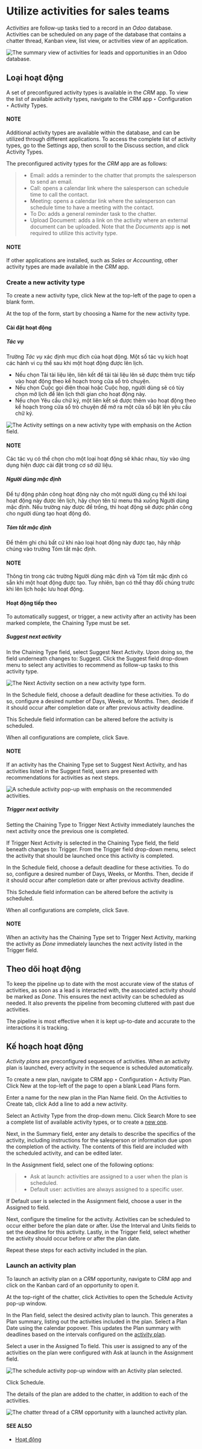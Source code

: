 # Utilize activities for sales teams

*Activities* are follow-up tasks tied to a record in an *Odoo* database. Activities can be scheduled
on any page of the database that contains a chatter thread, Kanban view, list view, or activities
view of an application.

![The summary view of activities for leads and opportunities in an Odoo database.](../../../../.gitbook/assets/activities-view1.png)

## Loại hoạt động

A set of preconfigured activity types is available in the *CRM* app. To view the list of available
activity types, navigate to the CRM app ‣ Configuration ‣ Activity Types.

#### NOTE
Additional activity types are available within the database, and can be utilized through
different applications. To access the complete list of activity types, go to the
Settings app, then scroll to the Discuss section, and click
Activity Types.

The preconfigured activity types for the *CRM* app are as follows:

> - Email: adds a reminder to the chatter that prompts the salesperson to send an email.
> - Call: opens a calendar link where the salesperson can schedule time to call the
>   contact.
> - Meeting: opens a calendar link where the salesperson can schedule time to have a
>   meeting with the contact.
> - To Do: adds a general reminder task to the chatter.
> - Upload Document: adds a link on the activity where an external document can be
>   uploaded. Note that the *Documents* app is **not** required to utilize this activity type.

#### NOTE
If other applications are installed, such as *Sales* or *Accounting*, other activity types are
made available in the *CRM* app.

<a id="crm-create-new-activity-type"></a>

### Create a new activity type

To create a new activity type, click New at the top-left of the page to open a blank
form.

At the top of the form, start by choosing a Name for the new activity type.

#### Cài đặt hoạt động

##### Tác vụ

Trường *Tác vụ* xác định mục đích của hoạt động. Một số tác vụ kích hoạt các hành vi cụ thể sau khi một hoạt động được lên lịch.

- Nếu chọn Tải tài liệu lên, liên kết để tải tài liệu lên sẽ được thêm trực tiếp vào hoạt động theo kế hoạch trong cửa sổ trò chuyện.
- Nếu chọn Cuộc gọi điện thoại hoặc Cuộc họp, người dùng sẽ có tùy chọn mở lịch để lên lịch thời gian cho hoạt động này.
- Nếu chọn Yêu cầu chữ ký, một liên kết sẽ được thêm vào hoạt động theo kế hoạch trong cửa sổ trò chuyện để mở ra một cửa sổ bật lên yêu cầu chữ ký.

![The Activity settings on a new activity type with emphasis on the Action field.](../../../../.gitbook/assets/action-field.png)

#### NOTE
Các tác vụ có thể chọn cho một loại hoạt động sẽ khác nhau, tùy vào ứng dụng hiện được cài đặt trong cơ sở dữ liệu.

##### Người dùng mặc định

Để tự động phân công hoạt động này cho một người dùng cụ thể khi loại hoạt động này được lên lịch, hãy chọn tên từ menu thả xuống Người dùng mặc định. Nếu trường này được để trống, thì hoạt động sẽ được phân công cho người dùng tạo hoạt động đó.

##### Tóm tắt mặc định

Để thêm ghi chú bất cứ khi nào loại hoạt động này được tạo, hãy nhập chúng vào trường Tóm tắt mặc định.

#### NOTE
Thông tin trong các trường Người dùng mặc định và Tóm tắt mặc định có sẵn khi một hoạt động được tạo. Tuy nhiên, bạn có thể thay đổi chúng trước khi lên lịch hoặc lưu hoạt động.

#### Hoạt động tiếp theo

To automatically suggest, or trigger, a new activity after an activity has been marked complete, the
Chaining Type must be set.

##### Suggest next activity

In the Chaining Type field, select Suggest Next Activity. Upon doing so, the
field underneath changes to: Suggest. Click the Suggest field drop-down menu
to select any activities to recommend as follow-up tasks to this activity type.

![The Next Activity section on a new activity type form.](../../../../.gitbook/assets/next-activity.png)

In the Schedule field, choose a default deadline for these activities. To do so,
configure a desired number of Days, Weeks, or Months. Then,
decide if it should occur after completion date or after previous activity
deadline.

This Schedule field information can be altered before the activity is scheduled.

When all configurations are complete, click Save.

#### NOTE
If an activity has the Chaining Type set to Suggest Next Activity, and
has activities listed in the Suggest field, users are presented with recommendations
for activities as next steps.

![A schedule activity pop-up with emphasis on the recommended activities.](../../../../.gitbook/assets/suggest-next-activity.png)

##### Trigger next activity

Setting the Chaining Type to Trigger Next Activity immediately launches the
next activity once the previous one is completed.

If Trigger Next Activity is selected in the Chaining Type field, the field
beneath changes to: Trigger. From the Trigger field drop-down menu, select
the activity that should be launched once this activity is completed.

In the Schedule field, choose a default deadline for these activities. To do so,
configure a desired number of Days, Weeks, or Months. Then,
decide if it should occur after completion date or after previous activity
deadline.

This Schedule field information can be altered before the activity is scheduled.

When all configurations are complete, click Save.

#### NOTE
When an activity has the Chaining Type set to Trigger Next Activity,
marking the activity as *Done* immediately launches the next activity listed in the
Trigger field.

## Theo dõi hoạt động

To keep the pipeline up to date with the most accurate view of the status of activities, as soon as
a lead is interacted with, the associated activity should be marked as *Done*. This ensures the next
activity can be scheduled as needed. It also prevents the pipeline from becoming cluttered with
past due activities.

The pipeline is most effective when it is kept up-to-date and accurate to the interactions it is
tracking.

<a id="crm-activity-plans"></a>

## Kế hoạch hoạt động

*Activity plans* are preconfigured sequences of activities. When an activity plan is launched, every
activity in the sequence is scheduled automatically.

To create a new plan, navigate to CRM app ‣ Configuration ‣ Activity Plan.
Click New at the top-left of the page to open a blank Lead Plans form.

Enter a name for the new plan in the Plan Name field. On the Activities to
Create tab, click Add a line to add a new activity.

Select an Activity Type from the drop-down menu. Click Search More to see a
complete list of available activity types, or to create a [new one](#crm-create-new-activity-type).

Next, in the Summary field, enter any details to describe the specifics of the activity,
including instructions for the salesperson or information due upon the completion of the activity.
The contents of this field are included with the scheduled activity, and can be edited later.

In the Assignment field, select one of the following options:

> - Ask at launch: activities are assigned to a user when the plan is scheduled.
> - Default user: activities are always assigned to a specific user.

If Default user is selected in the Assignment field, choose a user in the
Assigned to field.

Next, configure the timeline for the activity. Activities can be scheduled to occur either before
the plan date or after. Use the Interval and Units fields to set the
deadline for this activity. Lastly, in the Trigger field, select whether the activity
should occur before or after the plan date.

Repeat these steps for each activity included in the plan.

### Launch an activity plan

To launch an activity plan on a *CRM* opportunity, navigate to CRM app and click on
the Kanban card of an opportunity to open it.

At the top-right of the chatter, click Activities to open the Schedule
Activity pop-up window.

In the Plan field, select the desired activity plan to launch. This generates a
Plan summary, listing out the activities included in the plan. Select a Plan
Date using the calendar popover. This updates the Plan summary with deadlines based on
the intervals configured on the [activity plan](#crm-activity-plans).

Select a user in the Assigned To field. This user is assigned to any of the activities
on the plan were configured with Ask at launch in the Assignment field.

![The schedule activity pop-up window with an Activity plan selected.](../../../../.gitbook/assets/schedule-activity-plan.png)

Click Schedule.

The details of the plan are added to the chatter, in addition to each of the activities.

![The chatter thread of a CRM opportunity with a launched activity plan.](../../../../.gitbook/assets/activity-plan-chatter.png)

#### SEE ALSO
- [Hoạt động](applications/essentials/activities.md)
